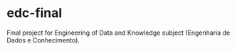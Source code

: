 # edc-final
Final project for Engineering of Data and Knowledge subject (Engenharia de Dados e Conhecimento).
